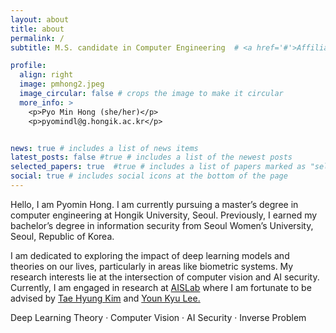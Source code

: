 ```yaml
---
layout: about
title: about
permalink: /
subtitle: M.S. candidate in Computer Engineering  # <a href='#'>Affiliations</a>. Address. Contacts. Moto. Etc. 

profile:
  align: right
  image: pmhong2.jpeg
  image_circular: false # crops the image to make it circular
  more_info: >
    <p>Pyo Min Hong (she/her)</p>
    <p>pyomindl@g.hongik.ac.kr</p>


news: true # includes a list of news items
latest_posts: false #true # includes a list of the newest posts
selected_papers: true  #true # includes a list of papers marked as "selected={true}"
social: true # includes social icons at the bottom of the page
---
```


Hello, I am Pyomin Hong. I am currently pursuing a master’s degree in computer engineering at Hongik University, Seoul. Previously, I earned my bachelor’s degree in information security from Seoul Women’s University, Seoul, Republic of Korea.

I am dedicated to exploring the impact of deep learning models and theories on our lives, particularly in areas like biometric systems. My research interests lie at the intersection of computer vision and AI security. Currently, I am engaged in research at <a href='https://ais.hongik.ac.kr'>AISLab</a> where I am fortunate to be advised by <a href='https://sites.google.com/usc.edu/taekim/'>Tae Hyung Kim</a> and <a href='https://sites.google.com/view/younkyul'>Youn Kyu Lee.</a>  

Deep Learning Theory ·  Computer Vision   ·  AI Security ·  Inverse Problem
